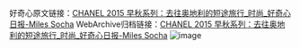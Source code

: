 好奇心原文链接：[CHANEL 2015 早秋系列：去往奥地利的短途旅行_时尚_好奇心日报-Miles Socha](https://www.qdaily.com/articles/4343.html)
WebArchive归档链接：[CHANEL 2015 早秋系列：去往奥地利的短途旅行_时尚_好奇心日报-Miles Socha](http://web.archive.org/web/20190623154346/https://www.qdaily.com/articles/4343.html)
![image](http://ww3.sinaimg.cn/large/007d5XDply1g3vfc0fcotj30u04xvx6p)